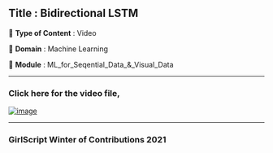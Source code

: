 ## Title : Bidirectional LSTM
🔴 **Type of Content** : Video

🔴 **Domain** : Machine Learning

🔴 **Module** : ML_for_Seqential_Data_&_Visual_Data

*********************************************************************

### Click here for the video file,

[![image](https://user-images.githubusercontent.com/63282184/140915987-a79afb9f-65ed-4e33-8603-b6bc173f351c.png)](https://drive.google.com/file/d/1mMGFXHZSiim3HPcGlq8yqCPc48BD121k/view?usp=sharing)

*********************************************************************

### GirlScript Winter of Contributions 2021
